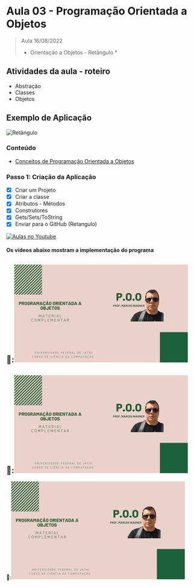 # Aula 03 - Programação Orientada a Objetos

> Aula 16/08/2022
> 
>  * Orientação a Objetos - Retângulo *

## Atividades da aula - roteiro
- Abstração
- Classes
- Objetos

## Exemplo de Aplicação 
![Retângulo](https://user-images.githubusercontent.com/81576640/137818712-835fbf98-3218-42c7-a4d8-6f81a83bd963.png)


### Conteúdo
- [Conceitos de Programação Orientada a Objetos](Conteudo_POO.pdf)


### Passo 1: Criação da Aplicação
- [x]  Criar um Projeto
- [x]  Criar a classe 
- [x]  Atributos - Métodos
- [x]  Construtores
- [x]  Gets/Sets/ToString
- [x]  Enviar para o GitHub (Retangulo) 

[![Aulas no Youtube](https://github.com/marcoswagner-commits/gestao_obras_aula_daw/blob/cb3e2ea9547f9ddc831277f07919c3e78451eb92/yt-icon.png)](https://www.youtube.com/channel/UCfO-aJxKLqau0TnL0AfNAvA)

####  Os vídeos abaixo mostram a implementação do programa

🥇:[![material complementar aula02](Capa_Videos_POO.png)](https://www.youtube.com/watch?v=-Zc5W2D6HNg)
-
🥈:[![material complementar aula02](Capa_Videos_POO.png)](https://youtu.be/esuAFoRThM0)
-
🥉:[![material complementar aula02](Capa_Videos_POO.png)](https://www.youtube.com/watch?v=HlmIEsWJK68)

